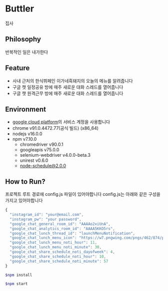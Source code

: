 # Buttler
집사

## Philosophy
반복적인 일은 내가한다

## Feature
- 사내 근처의 한식뷔페인 이가네흑돼지의 오늘의 메뉴를 알려줍니다
- 구글 챗 일정공유 방에 매주 새로운 대화 스레드를 열어줍니다
- 구글 챗 원격근무 방에 매주 새로운 대화 스레드를 열어줍니다

## Environment
- [google cloud platform](https://console.cloud.google.com/apis/api/chat.googleapis.com/overview?hl=ko&orgonly=true&project=butler-316109&supportedpurview=organizationId)의 서비스 계정을 사용합니다
- chrome v91.0.4472.77(공식 빌드) (x86_64)
- nodejs v16.0.0
- npm v7.10.0
  - chromedriver v90.0.1
  - googleapis v75.0.0
  - selenium-webdriver v4.0.0-beta.3
  - unirest v0.6.0
  - node-schedule@2.0.0
  
## How to Run?
프로젝트 루트 경로에 config.js 파일이 있어야합니다
config.js는 아래와 같은 구성을 가지고 있어야합니다
```js
{
  "instagram_id": "your@email.com",
  "instagram_pw": "your password",
  "google_chat_general_room_id": "AAAAo2xiUnA",
  "google_chat_analytics_room_id": "AAAA5KKO5rs",
  "google_chat_lunch_thread_id": "launchMenuNotification",
  "google_chat_lunch_menu_icon": "https://w7.pngwing.com/pngs/462/874/png-transparent-instagram-logo-icon-instagram-icon-text-logo-sticker-thumbnail.png",
  "google_chat_lunch_menu_noti_hour": 11,
  "google_chat_lunch_menu_noti_minute": 30,
  "google_chat_share_schedule_noti_dayofweek": 4,
  "google_chat_share_schedule_noti_hour": 10,
  "google_chat_share_schedule_noti_minute": 57
}
```

```sh
$npm install

$npm start
```